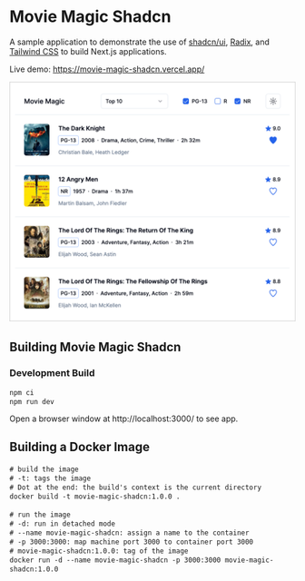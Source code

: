 # Movie Magic Shadcn

A sample application to demonstrate the use of
[shadcn/ui](https://ui.shadcn.com/), [Radix](https://www.radix-ui.com/), and
[Tailwind CSS](https://tailwindcss.com/) to build Next.js applications.

Live demo: https://movie-magic-shadcn.vercel.app/

![Movie Magic Screenshot](assets/movie-magic-screenshot.png)

## Building Movie Magic Shadcn

### Development Build

```shell
npm ci
npm run dev
```

Open a browser window at http://localhost:3000/ to see app.

## Building a Docker Image

```shell
# build the image
# -t: tags the image
# Dot at the end: the build's context is the current directory
docker build -t movie-magic-shadcn:1.0.0 .

# run the image
# -d: run in detached mode
# --name movie-magic-shadcn: assign a name to the container
# -p 3000:3000: map machine port 3000 to container port 3000
# movie-magic-shadcn:1.0.0: tag of the image
docker run -d --name movie-magic-shadcn -p 3000:3000 movie-magic-shadcn:1.0.0
```
